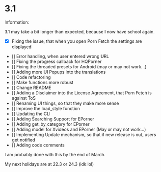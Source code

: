 # 3.1 

Information:

3.1 may take a bit longer than expected, because I now have school again.

- [x] Fixing the issue, that when you open Porn Fetch the settings are displayed
- [] Error handling, when user entered wrong URL
- [] Fixing the progress callback for HQPorner
- [] Fixing the threaded presets for Android (may or may not work...)
- [] Adding more UI Popups into the translations
- [] Code refactoring
- [] Make functions more robust
- [] Change README
- [] Adding a Disclaimer into the License Agreement, that Porn Fetch is against ToS
- [] Renaming UI things, so that they make more sense
- [] Improve the load_style function
- [] Updating the CLI
- [] Adding Searching Support for EPorner
- [] Adding get_by_category for EPorner
- [] Adding model for Xvideos and EPorner (May or may not work...)
- [] Implementing Update mechanism, so that if new release is out, users get notified
- [] Adding code comments

I am probably done with this by the end of March.

My next holidays are at 22.3 or 24.3 (idk lol)